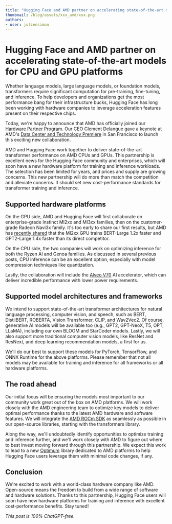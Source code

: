 ```yaml
---
title: "Hugging Face and AMD partner on accelerating state-of-the-art models for CPU and GPU platforms"
thumbnail: /blog/assets/xxx_amd/xxx.png
authors:
- user: juliensimon
---
```



# Hugging Face and AMD partner on accelerating state-of-the-art models for CPU and GPU platforms

<!-- {blog_metadata} -->
<!-- {authors} -->


Whether language models, large language models, or foundation models, transformers require significant computation for pre-training, fine-tuning, and inference. To help developers and organizations get the most performance bang for their infrastructure bucks, Hugging Face has long been working with hardware companies to leverage acceleration features present on their respective chips. 

Today, we're happy to announce that AMD has officially joined our [Hardware Partner Program](https://huggingface.co/hardware). Our CEO Clement Delangue gave a keynote at AMD's [Data Center and Technology Premiere](https://www.amd.com/en/solutions/data-center/data-center-ai-premiere.html) in San Francisco to launch this exciting new collaboration.

AMD and Hugging Face work together to deliver state-of-the-art transformer performance on AMD CPUs and GPUs. This partnership is excellent news for the Hugging Face community and enterprises, which will soon have a new hardware platform for training and inference workloads. The selection has been limited for years, and prices and supply are growing concerns. This new partnership will do more than match the competition and alleviate concerns. It should set new cost-performance standards for transformer training and inference.

## Supported hardware platforms

On the GPU side, AMD and Hugging Face will first collaborate on enterprise-grade Instinct MI2xx and MI3xx families, then on the customer-grade Radeon Navi3x family. It's too early to share our first results, but AMD has [recently shared](https://youtu.be/mPrfh7MNV_0?t=462) that the MI2xx GPU trains BERT-Large 1.2x faster and GPT2-Large 1.4x faster than its direct competitor.

On the CPU side, the two companies will work on optimizing inference for both the Ryzen AI and Genoa families. As discussed in several previous posts, CPU inference can be an excellent option, especially with model compression techniques like quantization.

Lastly, the collaboration will include the [Alveo V70](https://www.xilinx.com/applications/data-center/v70.html) AI accelerator, which can deliver incredible performance with lower power requirements.

## Supported model architectures and frameworks

We intend to support state-of-the-art transformer architectures for natural language processing, computer vision, and speech, such as BERT, DistilBERT, ROBERTA, Vision Transformer, CLIP, and Wav2Vec2.  Of course, generative AI models will be available too (e.g., GPT2, GPT-NeoX, T5, OPT, LLaMA), including our own BLOOM and StarCoder models. Lastly, we will also support more traditional computer vision models, like ResNet and ResNext, and deep learning recommendation models, a first for us.

We'll do our best to support these models for PyTorch, TensorFlow, and ONNX Runtime for the above platforms. Please remember that not all models may be available for training and inference for all frameworks or all hardware platforms.

## The road ahead

Our initial focus will be ensuring the models most important to our community work great out of the box on AMD platforms. We will work closely with the AMD engineering team to optimize key models to deliver optimal performance thanks to the latest AMD hardware and software features. We will integrate the [AMD ROCm SDK](https://www.amd.com/graphics/servers-solutions-rocm) as seamlessly as possible in our open-source libraries, starting with the transformers library.

Along the way, we'll undoubtedly identify opportunities to optimize training and inference further, and we'll work closely with AMD to figure out where to best invest moving forward through this partnership. We expect this work to lead to a new [Optimum](https://huggingface.co/docs/optimum/index) library dedicated to AMD platforms to help Hugging Face users leverage them with minimal code changes, if any.

## Conclusion

We're excited to work with a world-class hardware company like AMD. Open-source means the freedom to build from a wide range of software and hardware solutions. Thanks to this partnership, Hugging Face users will soon have new hardware platforms for training and inference with excellent cost-performance benefits. Stay tuned!


*This post is 100% ChatGPT-free.*     

